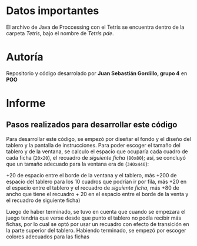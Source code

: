 # Datos importantes
El archivo de Java de Proccessing con el Tetris se encuentra dentro de la carpeta *Tetris*, bajo el nombre de *Tetris.pde*.
# Autoría
 Repositorio y código desarrolado por **Juan Sebastián Gordillo, grupo 4** en **POO**
# Informe
## Pasos realizados para desarrollar este código
Para desarrollar este código, se empezó por diseñar el fondo y el diseño del tablero y la pantalla de instrucciones. Para poder escoger el tamaño del tablero y de la ventana, se calculo el espacio que ocuparía cada cuadro de cada ficha (```20x20```), el recuadro de *siguiente ficha* (```80x80```); así, se concluyó que un tamaño adecuado para la ventana era de (```340x440```):

+20 de espacio entre el borde de la ventana y el tablero, más
+200 de espacio del tablero para los 10 cuadros que podrían ir por fila, más
+20 en el espacio entre el tablero y el recuadro de  *siguiente ficha*, más
+80 de ancho que tiene el recuadro + 20 en el espacio entre el borde de la venta y el recuadro de siguiente ficha)

Luego de haber terminado, se tuvo en cuenta que cuando se empezara el juego tendría que verse desde que punto el tablero no podía recibir más fichas, por lo cual se optó por usar un recuadro con efecto de transición en la parte superior del tablero. Habiendo terminado, se empezó por escoger colores adecuados para las fichas